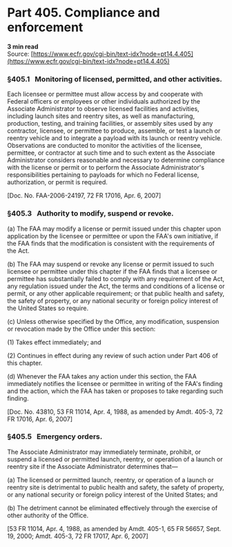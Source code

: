 # Part 405. Compliance and enforcement
**3 min read**  
Source: [https://www.ecfr.gov/cgi-bin/text-idx?node=pt14.4.405](https://www.ecfr.gov/cgi-bin/text-idx?node=pt14.4.405)

<div>

### §405.1   Monitoring of licensed, permitted, and other activities.

Each licensee or permittee must allow access by and cooperate with Federal officers or employees or other individuals authorized by the Associate Administrator to observe licensed facilities and activities, including launch sites and reentry sites, as well as manufacturing, production, testing, and training facilities, or assembly sites used by any contractor, licensee, or permittee to produce, assemble, or test a launch or reentry vehicle and to integrate a payload with its launch or reentry vehicle. Observations are conducted to monitor the activities of the licensee, permittee, or contractor at such time and to such extent as the Associate Administrator considers reasonable and necessary to determine compliance with the license or permit or to perform the Associate Administrator's responsibilities pertaining to payloads for which no Federal license, authorization, or permit is required.

\[Doc. No. FAA-2006-24197, 72 FR 17016, Apr. 6, 2007\]

### §405.3   Authority to modify, suspend or revoke.

\(a\) The FAA may modify a license or permit issued under this chapter upon application by the licensee or permittee or upon the FAA's own initiative, if the FAA finds that the modification is consistent with the requirements of the Act.

\(b\) The FAA may suspend or revoke any license or permit issued to such licensee or permittee under this chapter if the FAA finds that a licensee or permittee has substantially failed to comply with any requirement of the Act, any regulation issued under the Act, the terms and conditions of a license or permit, or any other applicable requirement; or that public health and safety, the safety of property, or any national security or foreign policy interest of the United States so require.

\(c\) Unless otherwise specified by the Office, any modification, suspension or revocation made by the Office under this section:

\(1\) Takes effect immediately; and

\(2\) Continues in effect during any review of such action under Part 406 of this chapter.

\(d\) Whenever the FAA takes any action under this section, the FAA immediately notifies the licensee or permittee in writing of the FAA's finding and the action, which the FAA has taken or proposes to take regarding such finding.

\[Doc. No. 43810, 53 FR 11014, Apr. 4, 1988, as amended by Amdt. 405-3, 72 FR 17016, Apr. 6, 2007\]

### §405.5   Emergency orders.

The Associate Administrator may immediately terminate, prohibit, or suspend a licensed or permitted launch, reentry, or operation of a launch or reentry site if the Associate Administrator determines that—

\(a\) The licensed or permitted launch, reentry, or operation of a launch or reentry site is detrimental to public health and safety, the safety of property, or any national security or foreign policy interest of the United States; and

\(b\) The detriment cannot be eliminated effectively through the exercise of other authority of the Office.

\[53 FR 11014, Apr. 4, 1988, as amended by Amdt. 405-1, 65 FR 56657, Sept. 19, 2000; Amdt. 405-3, 72 FR 17017, Apr. 6, 2007\]

</div>